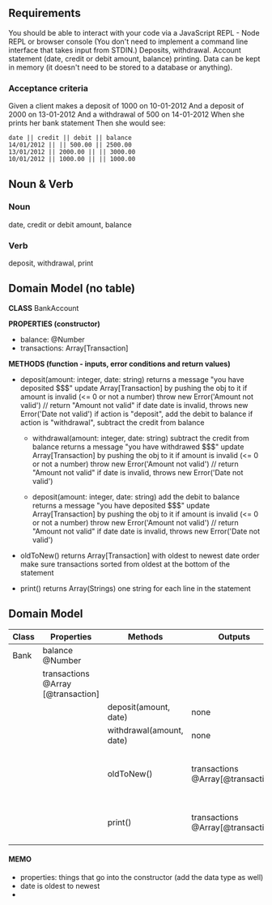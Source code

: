 ## Requirements

You should be able to interact with your code via a JavaScript REPL - Node REPL or browser console (You don't need to implement a command line interface that takes input from STDIN.)
Deposits, withdrawal.
Account statement (date, credit or debit amount, balance) printing.
Data can be kept in memory (it doesn't need to be stored to a database or anything).

### Acceptance criteria

Given a client makes a deposit of 1000 on 10-01-2012
And a deposit of 2000 on 13-01-2012
And a withdrawal of 500 on 14-01-2012
When she prints her bank statement
Then she would see:

```
date || credit || debit || balance
14/01/2012 || || 500.00 || 2500.00
13/01/2012 || 2000.00 || || 3000.00
10/01/2012 || 1000.00 || || 1000.00
```

## Noun & Verb

### Noun

date, credit or debit amount, balance

### Verb

deposit, withdrawal, print

## Domain Model (no table)

**CLASS**
BankAccount

**PROPERTIES (constructor)**

- balance: @Number
- transactions: Array[Transaction]

**METHODS (function - inputs, error conditions and return values)**

- deposit(amount: integer, date: string)
  returns a message "you have deposited $$$"
  update Array[Transaction] by pushing the obj to it
  if amount is invalid (<= 0 or not a number) throw new Error('Amount not valid') // return "Amount not valid"
  if date date is invalid, throws new Error('Date not valid')
  if action is "deposit", add the debit to balance
  if action is "withdrawal", subtract the credit from balance

  - withdrawal(amount: integer, date: string)
    subtract the credit from balance
    returns a message "you have withdrawed $$$"
    update Array[Transaction] by pushing the obj to it
    if amount is invalid (<= 0 or not a number) throw new Error('Amount not valid') // return "Amount not valid"
    if date is invalid, throws new Error('Date not valid')

  - deposit(amount: integer, date: string)
    add the debit to balance
    returns a message "you have deposited $$$"
    update Array[Transaction] by pushing the obj to it
    if amount is invalid (<= 0 or not a number) throw new Error('Amount not valid') // return "Amount not valid"
    if date date is invalid, throws new Error('Date not valid')

- oldToNew()
  returns Array[Transaction] with oldest to newest date order
  make sure transactions sorted from oldest at the bottom of the statement

- print()
  returns Array(Strings) one string for each line in the statement

## Domain Model

| Class | Properties                         | Methods                  | Outputs                           | Memos                                           |
| ----- | ---------------------------------- | ------------------------ | --------------------------------- | ----------------------------------------------- |
| Bank  | balance @Number                    |                          |                                   |                                                 |
|       | transactions @Array [@transaction] |                          |                                   |                                                 |
|       |                                    | deposit(amount, date)    | none                              | balance += amount                               |
|       |                                    | withdrawal(amount, date) | none                              | balance -= amount                               |
|       |                                    | oldToNew()               | transactions @Array[@transaction] | sort the array from oldest to newest date order |
|       |                                    | print()                  | transactions @Array[@transaction] | loop through and print out the transactions     |

#### MEMO

- properties: things that go into the constructor (add the data type as well)
- date is oldest to newest
-
